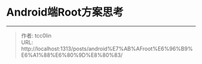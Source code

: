 # Android端Root方案思考




---

> 作者: tcc0lin  
> URL: http://localhost:1313/posts/android%E7%AB%AFroot%E6%96%B9%E6%A1%88%E6%80%9D%E8%80%83/  

